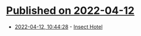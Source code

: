 # [Published on 2022-04-12](index.md)

* [2022-04-12, 10:44:28](https://news.ycombinator.com/item?id=31000852) - [Insect Hotel](https://en.wikipedia.org/wiki/Insect_hotel)

